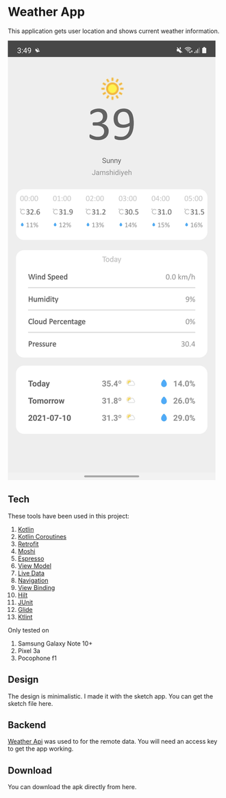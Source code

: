 # Weather App

This application gets user location and shows current weather information.

![scratch_logo](docs/weather_app.jpg)

## Tech

These tools have been used in this project:

1. [Kotlin](https://kotlinlang.org)
2. [Kotlin Coroutines](https://kotlinlang.org/docs/coroutines-overview.html)
3. [Retrofit](https://square.github.io/retrofit/)
3. [Moshi](https://github.com/square/moshi)
7. [Espresso](https://developer.android.com/training/testing/espresso)
7. [View Model](https://developer.android.com/topic/libraries/architecture/viewmodel)
8. [Live Data](https://developer.android.com/topic/libraries/architecture/livedata)
9. [Navigation](https://developer.android.com/guide/navigation)
10. [View Binding](https://developer.android.com/topic/libraries/view-binding)
11. [Hilt](https://developer.android.com/training/dependency-injection/hilt-android)
12. [JUnit](https://junit.org/junit4/)
13. [Glide](https://bumptech.github.io/glide/)
14. [Ktlint](https://github.com/pinterest/ktlint)


Only tested on

1. Samsung Galaxy Note 10+
2. Pixel 3a
3. Pocophone f1

## Design

The design is minimalistic. I made it with the sketch app.
You can get the sketch file here.


## Backend

[Weather Api](https://www.weatherapi.com) was used to for the remote data.
You will need an access key to get the app working.


## Download

You can download the apk directly from here.
